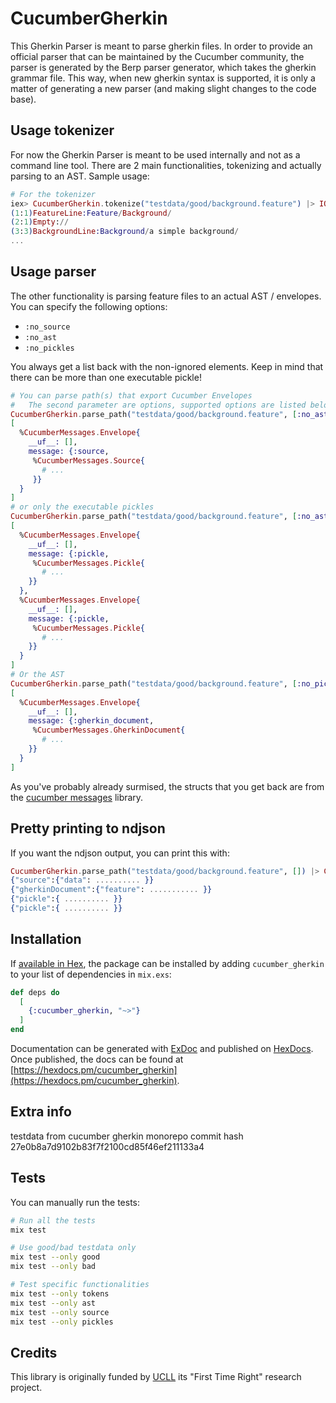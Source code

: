 # CucumberGherkin

This Gherkin Parser is meant to parse gherkin files. In order to provide an official parser that can be maintained by the Cucumber community, the parser is generated by the Berp parser generator, which takes the gherkin grammar file. This way, when new gherkin syntax is supported, it is only a matter of generating a new parser (and making slight changes to the code base).

## Usage tokenizer

For now the Gherkin Parser is meant to be used internally and not as a command line tool. There are 2 main functionalities, tokenizing and actually parsing to an AST. Sample usage:

```elixir
# For the tokenizer
iex> CucumberGherkin.tokenize("testdata/good/background.feature") |> IO.puts
(1:1)FeatureLine:Feature/Background/
(2:1)Empty://
(3:3)BackgroundLine:Background/a simple background/
...
```

## Usage parser

The other functionality is parsing feature files to an actual AST / envelopes. You can specify the following options:

* `:no_source`
* `:no_ast`
* `:no_pickles`

You always get a list back with the non-ignored elements. Keep in mind that there can be more than one executable pickle!

```elixir
# You can parse path(s) that export Cucumber Envelopes
#   The second parameter are options, supported options are listed below
CucumberGherkin.parse_path("testdata/good/background.feature", [:no_ast, :no_pickles])
[
  %CucumberMessages.Envelope{
    __uf__: [],
    message: {:source,
     %CucumberMessages.Source{
       # ...
     }}
  }
]
# or only the executable pickles
CucumberGherkin.parse_path("testdata/good/background.feature", [:no_ast, :no_source])
[
  %CucumberMessages.Envelope{
    __uf__: [],
    message: {:pickle,
     %CucumberMessages.Pickle{
       # ...
    }}
  },
  %CucumberMessages.Envelope{
    __uf__: [],
    message: {:pickle,
     %CucumberMessages.Pickle{
       # ...
    }}
  }
]
# Or the AST
CucumberGherkin.parse_path("testdata/good/background.feature", [:no_pickles, :no_source])
[
  %CucumberMessages.Envelope{
    __uf__: [],
    message: {:gherkin_document,
     %CucumberMessages.GherkinDocument{
       # ...
    }}
  }
]
```

As you've probably already surmised, the structs that you get back are from the [cucumber messages](https://hex.pm/packages/cucumber_messages) library.

## Pretty printing to ndjson

If you want the ndjson output, you can print this with:

```elixir
CucumberGherkin.parse_path("testdata/good/background.feature", []) |> CucumberGherkin.print_messages(:ndjson) |> IO.puts
{"source":{"data": .......... }}
{"gherkinDocument":{"feature": ........... }}
{"pickle":{ .......... }}
{"pickle":{ .......... }}
```

## Installation

If [available in Hex](https://hex.pm/docs/publish), the package can be installed
by adding `cucumber_gherkin` to your list of dependencies in `mix.exs`:

```elixir
def deps do
  [
    {:cucumber_gherkin, "~>"}
  ]
end
```

Documentation can be generated with [ExDoc](https://github.com/elixir-lang/ex_doc)
and published on [HexDocs](https://hexdocs.pm). Once published, the docs can
be found at [https://hexdocs.pm/cucumber_gherkin](https://hexdocs.pm/cucumber_gherkin).

## Extra info

testdata from cucumber gherkin monorepo commit hash 27e0b8a7d9102b83f7f2100cd85f46ef211133a4

## Tests

You can manually run the tests:

```bash
# Run all the tests
mix test

# Use good/bad testdata only
mix test --only good
mix test --only bad

# Test specific functionalities
mix test --only tokens
mix test --only ast
mix test --only source
mix test --only pickles
```

## Credits

This library is originally funded by [UCLL](https://www.ucll.be) its "First Time Right" research project.
